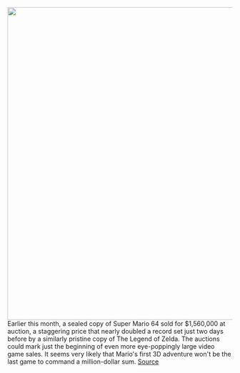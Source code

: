 <img src='https://cdn.vox-cdn.com/thumbor/fcHo2k5JbD7aNqc1_lL0hWyGMNA=/0x0:955x666/1200x800/filters:focal(402x257:554x409)/cdn.vox-cdn.com/uploads/chorus_image/image/69626182/screenshot01.0.jpeg' width='700px' /><br/>
Earlier this month, a sealed copy of Super Mario 64 sold for $1,560,000 at auction, a staggering price that nearly doubled a record set just two days before by a similarly pristine copy of The Legend of Zelda. The auctions could mark just the beginning of even more eye-poppingly large video game sales. It seems very likely that Mario's first 3D adventure won't be the last game to command a million-dollar sum.
<a href='https://www.theverge.com/2021/7/24/22587929/super-mario-64-heritage-auctions-most-expensive-wata-games'> Source <a/>